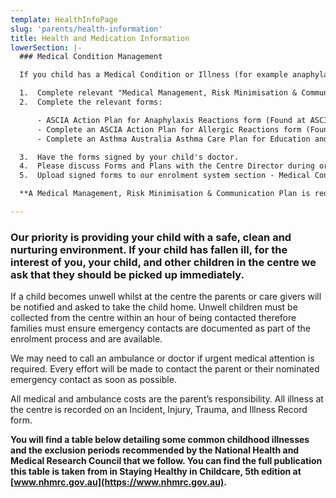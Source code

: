 ```yaml
---
template: HealthInfoPage
slug: 'parents/health-information'
title: Health and Medication Information
lowerSection: |-
  ### Medical Condition Management

  If you child has a Medical Condition or Illness (for example anaphylaxis, allergies, asthma, diabetes, epilepsy, hearing loss, or medically diagnosed dietary restrictions) please discuss this with the Centre Director upon enrolment or when diagnosed. In this case, you must:

  1.  Complete relevant "Medical Management, Risk Minimisation & Communication Plan” - this form is obtained from the centre or our website.
  2.  Complete the relevant forms:

      - ASCIA Action Plan for Anaphylaxis Reactions form (Found at ASCIA - www.allergy.org.au); or
      - Complete an ASCIA Action Plan for Allergic Reactions form (Found at ASCIA - www.allergy.org.au); or
      - Complete an Asthma Australia Asthma Care Plan for Education and Care Centre form (Found at Asthma Australia - www.asthmaaustralia.org.au)

  3.  Have the forms signed by your child's doctor.
  4.  Please discuss Forms and Plans with the Centre Director during orientation sessions.
  5.  Upload signed forms to our enrolment system section - Medical Condition & Dietary Restriction.

  **A Medical Management, Risk Minimisation & Communication Plan is required for each type of medical condition. If the medical dietary condition is an allergy please follow the Allergy Medical Condition requirements.**

---
```


### Our priority is providing your child with a safe, clean and nurturing environment. If your child has fallen ill, for the interest of you, your child, and other children in the centre we ask that they should be picked up immediately.

If a child becomes unwell whilst at the centre the parents or care givers will be notified and asked to take the child home. Unwell children must be collected from the centre within an hour of being contacted therefore families must ensure emergency contacts are documented as part of the enrolment process and are available.

We may need to call an ambulance or doctor if urgent medical attention is required. Every effort will be made to contact the parent or their nominated emergency contact as soon as possible.

All medical and ambulance costs are the parent’s responsibility. All illness at the centre is recorded on an Incident, Injury, Trauma, and Illness Record form.

**You will find a table below detailing some common childhood illnesses and the exclusion periods recommended by the National Health and Medical Research Council that we follow. You can find the full publication this table is taken from in Staying Healthy in Childcare, 5th edition at [www.nhmrc.gov.au](https://www.nhmrc.gov.au).**
